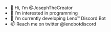 - 👋 Hi, I’m @JosephTheCreator
- 👀 I’m interested in programming
- 🌱 I’m currently developing Leno™ Discord Bot
- 📫 Reach me on twitter @lenobotdiscord

<!---
JosephTheCreator/JosephTheCreator is a ✨ special ✨ repository because its `README.md` (this file) appears on your GitHub profile.
You can click the Preview link to take a look at your changes.
--->
